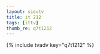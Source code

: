 ```yaml
--- 
layout: sieutv
title: it 212
tags: [ittv]
thumb_re: q7t1212
---
```

{% include tvadv key="q7t1212" %} 
